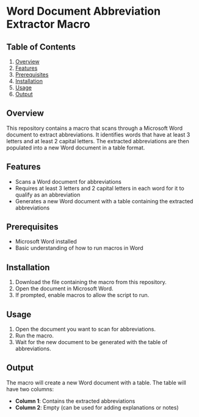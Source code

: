 # Word Document Abbreviation Extractor Macro

## Table of Contents

1. [Overview](#overview)
2. [Features](#features)
3. [Prerequisites](#prerequisites)
4. [Installation](#installation)
5. [Usage](#usage)
6. [Output](#output)

## Overview

This repository contains a macro that scans through a Microsoft Word document to extract abbreviations. It identifies words that have at least 3 letters and at least 2 capital letters. The extracted abbreviations are then populated into a new Word document in a table format.

## Features

- Scans a Word document for abbreviations
- Requires at least 3 letters and 2 capital letters in each word for it to qualify as an abbreviation
- Generates a new Word document with a table containing the extracted abbreviations

## Prerequisites

- Microsoft Word installed
- Basic understanding of how to run macros in Word

## Installation

1. Download the file containing the macro from this repository.
2. Open the document in Microsoft Word.
3. If prompted, enable macros to allow the script to run.

## Usage

1. Open the document you want to scan for abbreviations.
2. Run the macro.
3. Wait for the new document to be generated with the table of abbreviations.

## Output

The macro will create a new Word document with a table. The table will have two columns:

- **Column 1**: Contains the extracted abbreviations
- **Column 2**: Empty (can be used for adding explanations or notes)

